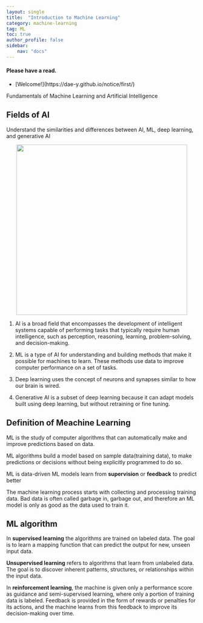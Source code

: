 ```yaml
---
layout: single
title:  "Introduction to Machine Learning"
category: machine-learning
tag: ML
toc: true
author_profile: false
sidebar:
    nav: "docs"
---
```


<div class="notice--success">
<h4>Please have a read.</h4>
<ul>
	<li>[Welcome!](https://dae-y.github.io/notice/first/)</li>
</ul>
</div>

Fundamentals of Machine Learning and Artificial Intelligence

## Fields of AI
Understand the similarities and differences between AI, ML, deep learning, and generative AI

<div style="text-align: center;">
  <img src="{{site.url}}/images/2025-03-09-IntroML/01-AIDiagram.png" width="450" height="450" />
</div>

1. AI is a broad field that encompasses the development of intelligent systems capable of performing tasks that typically require human intelligence, such as perception, reasoning, learning, problem-solving, and decision-making.

2. ML is a type of AI for understanding and building methods that make it possible for machines to learn. These methods use data to improve computer performance on a set of tasks.

3. Deep learning uses the concept of neurons and synapses similar to how our brain is wired. 

4. Generative AI is a subset of deep learning because it can adapt models built using deep learning, but without retraining or fine tuning.


## Definition of Meachine Learning
ML is the study of computer algorithms that can automatically make and improve predictions based on data.

ML algorithms build a model based on sample data(training data), to make predictions or decisions without being explicitly programmed to do so.

ML is data-driven
ML models learn from **supervision** or **feedback** to predict better

The machine learning process starts with collecting and processing training data. 
Bad data is often called garbage in, garbage out, and therefore an ML model is only as good as the data used to train it.

## ML algorithm
In **supervised learning** the algorithms are trained on labeled data. 
The goal is to learn a mapping function that can predict the output for new, unseen input data.

**Unsupervised learning** refers to algorithms that learn from unlabeled data. 
The goal is to discover inherent patterns, structures, or relationships within the input data.

In **reinforcement learning**, the machine is given only a performance score as guidance and semi-supervised learning, where only a portion of training data is labeled. Feedback is provided in the form of rewards or penalties for its actions, and the machine learns from this feedback to improve its decision-making over time.

